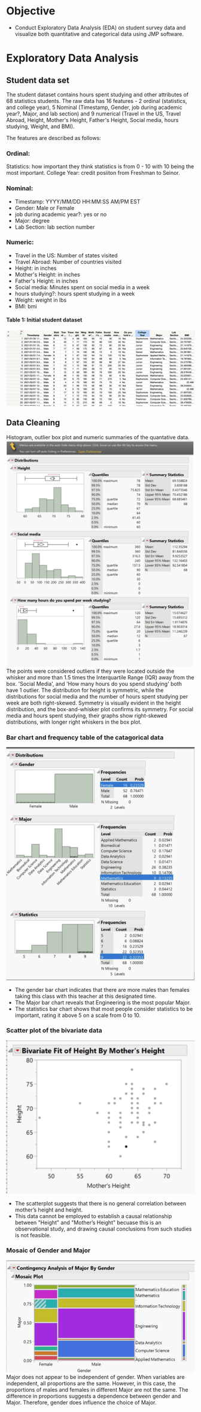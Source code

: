 # Objective
- Conduct Exploratory Data Analysis (EDA) on student survey data and visualize both quantitative and categorical data using JMP software. 

# Exploratory Data Analysis
## Student data set 
The student dataset contains hours spent studying and other attributes of 68 statistics students. The raw data has 16 features - 2 ordinal (statistics, and college year), 5 Nominal (Timestamp, Gender, job during academic year?, Major, and lab section) and 9 numerical (Travel in the US, Travel Abroad, Height, Mother's Height, Father's Height, Social media, hours studying, Weight, and BMI).

The features are described as follows:
### Ordinal: 
Statistics: how important they think statistics is from 0 - 10 with 10 being the most important. 
College Year: credit posiiton from Freshman to Seinor.

### Nominal:
- Timestamp: YYYY/MM/DD HH:MM:SS AM/PM EST
- Gender: Male or Female
- job during academic year?: yes or no
- Major: degree
- Lab Section: lab section number

### Numeric: 
- Travel in the US: Number of states visited
- Travel Abroad: Number of countries visited
- Height: in inches
- Mother's Height: in inches
- Father's Height: in inches
- Social media: Minutes spent on social media in a week
- hours studying?: hours spent studying in a week
- Weight: weight in lbs
- BMI: bmi

#### Table 1: Initial student dataset
![image](https://github.com/4nuG/Statistical-Analysis/blob/main/Exploratory_Data_Analysis_of_class/Screenshot%202024-01-28%20at%2012.51.24%20PM.png)

## Data Cleaning
Histogram, outlier box plot and numeric summaries of the quantative data. 
![image](https://github.com/4nuG/Statistical-Analysis/blob/main/Exploratory_Data_Analysis_of_class/Screenshot%202024-01-28%20at%2011.23.48%20AM.png)
The points were considered outliers if they were located outside the whisker and more than 1.5 times the Interquartile Range (IQR) away from the box. 'Social Media', and 'How many hours do you spend studying' both have 1 outlier. The distribution for height is symmetric, while the distributions for social media and the number of hours spent studying per week are both right-skewed. Symmetry is visually evident in the height distribution, and the box-and-whisker plot confirms its symmetry. For social media and hours spent studying, their graphs show right-skewed distributions, with longer right whiskers in the box plot.

### Bar chart and frequency table of the catagorical data

![image](https://github.com/4nuG/Statistical-Analysis/blob/main/Exploratory_Data_Analysis_of_class/Screenshot%202024-01-28%20at%209.24.39%20PM.png)
- The gender bar chart indicates that there are more males than females taking this class with this teacher at this designated time.
- The Major bar chart reveals that Engineering is the most popular Major.
- The statistics bar chart shows that most people consider statistics to be important, rating it above 5 on a scale from 0 to 10.

### Scatter plot of the bivariate data

![image](https://github.com/4nuG/Statistical-Analysis/blob/main/Exploratory_Data_Analysis_of_class/Screenshot%202024-01-28%20at%209.37.16%20PM.png)
- The scatterplot suggests that there is no general correlation between mother’s height and height.
- This data cannot be employed to establish a causal relationship between "Height" and "Mother’s Height" becuase this is an observational study, and drawing causal conclusions from such studies is not feasible.

### Mosaic of Gender and Major

![image](https://github.com/4nuG/Statistical-Analysis/blob/main/Exploratory_Data_Analysis_of_class/Screenshot%202024-01-28%20at%209.42.09%20PM.png)
Major does not appear to be independent of gender. When variables are independent, all proportions are the same. However, in this case, the proportions of males and females in different Major are not the same. The difference in proportions suggests a dependence between gender and Major. Therefore, gender does influence the choice of Major.



